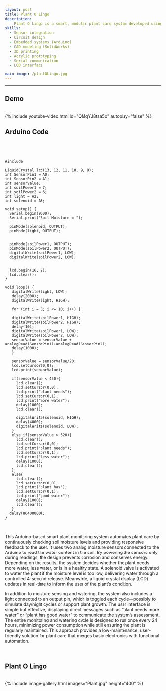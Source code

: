 ```yaml
---
layout: post
title: Plant O Lingo
description:  
    Plant O Lingo is a smart, modular plant care system developed using the iterative engineering design process. It monitors soil moisture using sensors, automatically waters the plant via a solenoid valve, and displays plant health status on an LCD. The structure is a scalable acrylic frame, integrating adjustable components, lighting, and communication systems to notify users of plant needs via text.
skills: 
  - Sensor integration
  - Circuit design
  - Embedded systems (Arduino)
  - CAD modeling (SolidWorks)
  - 3D printing
  - Acrylic prototyping
  - Serial communication
  - LCD interface

main-image: /plantOLingo.jpg
---
```


---

## Demo
<br>
{% include youtube-video.html id="QMqYJ8tsa5o" autoplay="false" %}
<br>

## Arduino Code
<br>

<pre><code class="language-cpp">

#include <LiquidCrystal.h>         

LiquidCrystal lcd(13, 12, 11, 10, 9, 8);  
int SensorPin1 = A0;
int SensorPin2 = A1;
int sensorValue;
int soilPower1 = 7;
int soilPower2 = 6;
int light = A2;
int solenoid = A3;

void setup() {                     
  Serial.begin(9600);
  Serial.print("Soil Moisture = ");

  pinMode(solenoid, OUTPUT);
  pinMode(light, OUTPUT);
  

  pinMode(soilPower1, OUTPUT);
  pinMode(soilPower2, OUTPUT);
  digitalWrite(soilPower1, LOW);
  digitalWrite(soilPower2, LOW);  
  
  
  lcd.begin(16, 2);                 
  lcd.clear();                      
}

void loop() {
   digitalWrite(light, LOW);
   delay(2000);
   digitalWrite(light, HIGH);
   
   for (int i = 0; i <= 10; i++) { 

   digitalWrite(soilPower1, HIGH);
   digitalWrite(soilPower2, HIGH);
   delay(10);
   digitalWrite(soilPower1, LOW);
   digitalWrite(soilPower2, LOW);
   sensorValue = sensorValue + analogRead(SensorPin1)+analogRead(SensorPin2); 
   delay(1000); 
   } 

   sensorValue = sensorValue/20;
   lcd.setCursor(0,0);
   lcd.print(sensorValue);

   if(sensorValue < 450){
     lcd.clear();
     lcd.setCursor(0,0);
     lcd.print("plant needs");
     lcd.setCursor(0,1);
     lcd.print("more water");
     delay(1000);
     lcd.clear();

     digitalWrite(solenoid, HIGH);
     delay(4000);
     digitalWrite(solenoid, LOW);
   }
   else if(sensorValue > 520){
     lcd.clear();
     lcd.setCursor(0,0);
     lcd.print("plant needs");
     lcd.setCursor(0,1);
     lcd.print("less water");
     delay(1000);
     lcd.clear();
   }
   else{
     lcd.clear();
     lcd.setCursor(0,0);
     lcd.print("plant has");
     lcd.setCursor(0,1);
     lcd.print("good water");
     delay(1000);
     lcd.clear();
   }
  delay(86400000);
}  
</code></pre>

<br>

This Arduino-based smart plant monitoring system automates plant care by continuously checking soil moisture levels and providing responsive feedback to the user. It uses two analog moisture sensors connected to the Arduino to read the water content in the soil. By powering the sensors only during readings, the design prevents corrosion and conserves energy. Depending on the results, the system decides whether the plant needs more water, less water, or is in a healthy state. A solenoid valve is activated to water the plant if the moisture level is too low, delivering water through a controlled 4-second release. Meanwhile, a liquid crystal display (LCD) updates in real-time to inform the user of the plant’s condition.

In addition to moisture sensing and watering, the system also includes a light connected to an output pin, which is toggled each cycle—possibly to simulate day/night cycles or support plant growth. The user interface is simple but effective, displaying direct messages such as “plant needs more water” or “plant has good water” to communicate the system’s assessment. The entire monitoring and watering cycle is designed to run once every 24 hours, minimizing power consumption while still ensuring the plant is regularly maintained. This approach provides a low-maintenance, user-friendly solution for plant care that merges basic electronics with functional automation.

<br>


## Plant O Lingo

<br>
{% include image-gallery.html images="Plant.jpg" height="400" %}